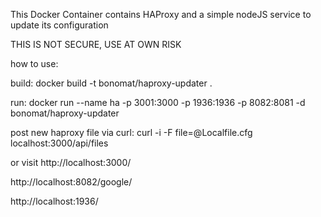 This Docker Container contains HAProxy and a simple nodeJS service to update its configuration

THIS IS NOT SECURE, USE AT OWN RISK

how to use:

build:
docker build -t bonomat/haproxy-updater . 

run:
docker run  --name ha -p 3001:3000 -p 1936:1936 -p 8082:8081 -d bonomat/haproxy-updater

post new haproxy file via curl:
curl -i -F file=@Localfile.cfg localhost:3000/api/files

or visit 
http://localhost:3000/

http://localhost:8082/google/

http://localhost:1936/

